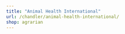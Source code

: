 ```yaml
---
title: "Animal Health International"
url: /chandler/animal-health-international/
shop: agrarian
---
```


